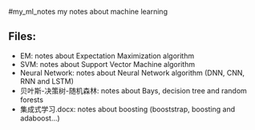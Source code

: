 #my_ml_notes
my notes about machine learning<br>

## Files:
* EM: notes about Expectation Maximization algorithm
* SVM: notes about Support Vector Machine algorithm
* Neural Network: notes about Neural Network algorithm (DNN, CNN, RNN and LSTM)
* 贝叶斯-决策树-随机森林: notes about Bays, decision tree and random forests
* 集成式学习.docx: notes about boosting (booststrap, boosting and adaboost...)
